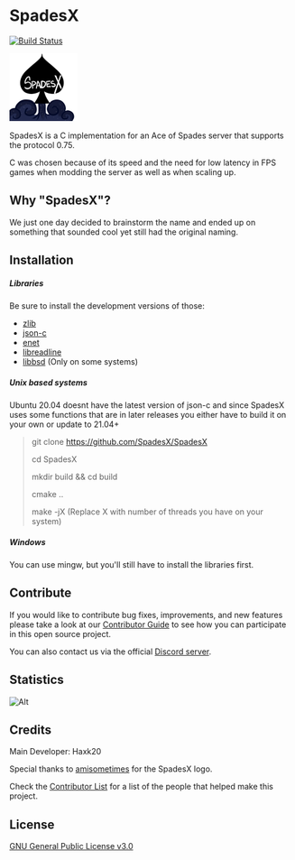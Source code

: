 # SpadesX
[![Build Status](
https://github.com/SpadesX/SpadesX/actions/workflows/cmake.yml/badge.svg)
](https://github.com/SpadesX/SpadesX/actions/workflows/cmake.yml)

[![SpadesX Logo](docs/SpadesX-Logo-small.png)](https://spadesx.org)

SpadesX is a C implementation for an Ace of Spades server that supports the protocol 0.75.

C was chosen because of its speed and the need for low latency in FPS games when modding the server as well as when scaling up.

## Why "SpadesX"?
We just one day decided to brainstorm the name and ended up on something that sounded cool yet still had the original naming.

## Installation

##### Libraries
Be sure to install the development versions of those:
* [zlib](https://github.com/madler/zlib)
* [json-c](https://github.com/json-c/json-c)
* [enet](https://github.com/lsalzman/enet)
* [libreadline](https://tracker.debian.org/pkg/readline)
* [libbsd](https://tracker.debian.org/pkg/libbsd) (Only on some systems)

##### Unix based systems
Ubuntu 20.04 doesnt have the latest version of json-c and since SpadesX uses some functions that are in later releases you either have to build it on your own or update to 21.04+

> git clone https://github.com/SpadesX/SpadesX
>
> cd SpadesX
>
> mkdir build && cd build
>
> cmake ..
>
> make -jX (Replace X with number of threads you have on your system)

##### Windows
You can use mingw, but you'll still have to install the libraries first.

## Contribute
If you would like to contribute bug fixes, improvements, and new features please take a look at our [Contributor Guide](CONTRIBUTING.md) to see how you can participate in this open source project.

You can also contact us via the official [Discord server][discord].

## Statistics
![Alt](https://repobeats.axiom.co/api/embed/e5cb9ca93a389a430b40229b39f01cfbab8b57ab.svg "Repobeats analytics image")

## Credits
Main Developer: Haxk20

Special thanks to [amisometimes](https://amisometimes.com/) for the SpadesX logo.

Check the [Contributor List](CONTRIBUTORS.md) for a list of the people that helped make this project.

## License
[GNU General Public License v3.0](LICENSE)

[discord]: https://discord.gg/dsRjTzJpZC
[build]: https://github.com/SpadesX/SpadesX/actions/workflows/cmake.yml
